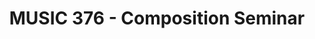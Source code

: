 ---
title: MUSIC 376 - Composition Seminar
layout: toc
parent: Winter 2022
prof: Karen Sunabacka
---